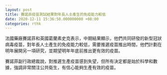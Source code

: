 ```yaml
---
layout: post
title: 賽諾菲疫苗測試結果對年長人士產生的免疫能力較低
date: 2020-12-11 15:36:50.000000000 +08:00
categories: rthk
---
```


法國藥廠賽諾菲和英國葛蘭素史克表示，中期結果顯示，他們共同研發的新型冠狀病毒疫苗，對年長人士產生的免疫能力較低，需要推遲疫苗推出時間，他們計劃在明年展開另一項研究，並期望明年年底前推出更有效的疫苗。

賽諾菲副行政總裁說，對推遲生產疫苗感到失望，但所有決定都是始於科學和數據，強調非常關注公共衛生，有信心能夠生產有效的疫苗。
